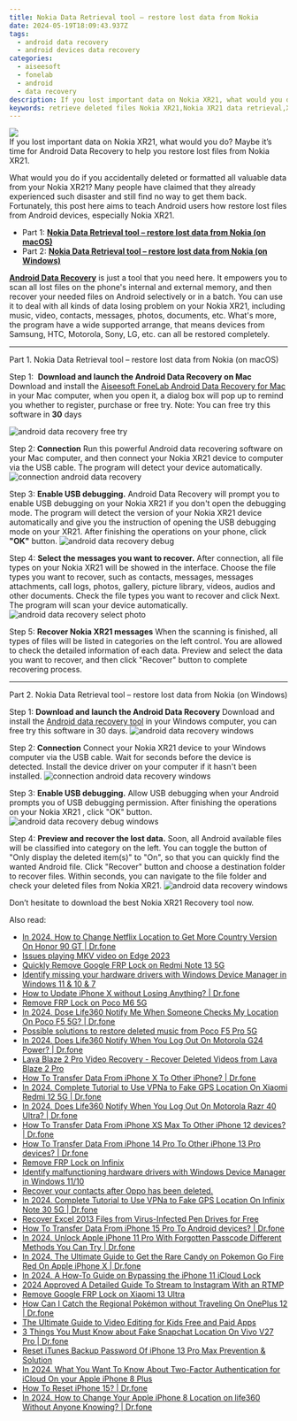 ```yaml
---
title: Nokia Data Retrieval tool – restore lost data from Nokia
date: 2024-05-19T18:09:43.937Z
tags: 
  - android data recovery
  - android devices data recovery
categories: 
  - aiseesoft
  - fonelab
  - android
  - data recovery
description: If you lost important data on Nokia XR21, what would you do? Maybe it’s time for Android Data Recovery to help you restore lost files from Nokia XR21.
keywords: retrieve deleted files Nokia XR21,Nokia XR21 data retrieval,XR21 data recovery,Nokia data retrieval,Regain missing files on XR21,Nokia data disappear,how to retrieve data from Nokia XR21,Nokia deleted data,how to retrieve data from Nokia,extract data from water damaged phone Nokia XR21,restore data when deleted in Nokia XR21,Nokia reset but recover data
---
```


<img src="https://img0mobiles.techidaily.com/images/best-assets/devices/nokia/nokia-xr21/2.jpg" class="atpl-imgstyle"  />

<div class="atpl-content atpl-for-fonelab-android recover-data">

<div class="atpl-post-description-part-1">
If you lost important data on Nokia XR21, what would you do? Maybe it’s time for Android Data Recovery to help you restore lost files from Nokia XR21.
</div>
<div class="atpl-post-device-model-description">

</div>




<div class="atpl-post-description-part-2">
<div class="tpl-content-sub-paragraph-normal">
  <p>
    What would you do if you accidentally deleted or formatted all valuable data from your Nokia XR21? Many people have claimed that they already experienced such disaster and still find no way to get them back. Fortunately, this post here aims to teach Android users how restore lost files from Android devices, especially Nokia XR21.
  </p>
</div>
</div>


<ul>
  <li>Part 1: <strong><a href="#p1">Nokia Data Retrieval tool – restore lost data from Nokia (on macOS)</a></strong></li>
  <li>Part 2: <strong><a href="#p2">Nokia Data Retrieval tool – restore lost data from Nokia (on Windows)</a></strong></li>
</ul>


<div class="atpl-post-description-part-3">
<div class="tpl-content-sub-paragraph-normal">
  <p>
    <a href="https://tools.techidaily.com/aiseesoft-android-data-recovery/" ><strong>Android Data Recovery</strong></a> is just a tool that you need here. It empowers you to scan all lost files on the phone's internal and external memory, and then recover your needed files on Android selectively or in a batch. You can use it to deal with all kinds of data losing problem on your Nokia XR21, including music, video, contacts, messages, photos, documents, etc. What's more, the program have a wide supported arrange, that means devices from Samsung, HTC, Motorola, Sony, LG, etc. can all be restored completely.
  </p>
</div>
</div>


<!-- Part 1 -->
<a id="p1" name="p1" ></a><hr>

<div>
  <span class="atpl-step-part-style">Part 1. Nokia Data Retrieval tool – restore lost data from Nokia (on macOS)</span>
</div>  

<span class="atpl-stepstyle-a"><span>Step 1: </span></span> <strong>Download and launch the Android Data Recovery on Mac</strong>
Download and install the <a href="https://tools.techidaily.com/aiseesoft-android-data-recovery-for-mac/" >Aiseesoft FoneLab Android Data Recovery for Mac</a> in your Mac computer, when you open it, a dialog box will pop up to remind you whether to register, purchase or free try.
Note: You can free try this software in <strong>30</strong> days

<img src="https://tools.techidaily.com/images/apps/aiseesoft/android-data-recovery/mac-free-try.png" class="atpl-imgstyle" alt="android data recovery free try" />

<span class="atpl-stepstyle-a"><span>Step 2: </span></span> <strong>Connection</strong>
Run this powerful Android data recovering software on your Mac computer, and then connect your Nokia XR21 device to computer via the USB cable. The program will detect your device automatically.
<img src="https://tools.techidaily.com/images/apps/aiseesoft/android-data-recovery/mac-connection-interface.jpg" class="atpl-imgstyle" alt="connection android data recovery" />

<span class="atpl-stepstyle-a"><span>Step 3: </span></span> <strong>Enable USB debugging.</strong>
Android Data Recovery will prompt you to enable USB debugging on your Nokia XR21  if you don't open the debugging mode. The program will detect the version of your Nokia XR21 device automatically and give you the instruction of opening the USB debugging mode on your XR21. After finishing the operations on your phone, click <strong>"OK"</strong> button.
<img src="https://tools.techidaily.com/images/apps/aiseesoft/android-data-recovery/mac-android-usb-debug.jpg"  class="atpl-imgstyle" alt="android data recovery debug" />

<span class="atpl-stepstyle-a"><span>Step 4: </span></span> <strong>Select the messages you want to recover.</strong>
After connection, all file types on your Nokia XR21 will be showed in the interface. Choose the file types you want to recover, such as contacts, messages, messages attachments, call logs, photos, gallery, picture library, videos, audios and other documents. Check the file types you want to recover and click Next. The program will scan your device automatically.
<img src="https://tools.techidaily.com/images/apps/aiseesoft/android-data-recovery/mac-choose-type-photos.jpg" class="atpl-imgstyle" alt="android data recovery select photo" />

<span class="atpl-stepstyle-a"><span>Step 5: </span></span> <strong>Recover Nokia XR21 messages</strong>
When the scanning is finished, all types of files will be listed in categories on the left control. You are allowed to check the detailed information of each data. Preview and select the data you want to recover, and then click "Recover" button to complete recovering process.


<a id="p2" name="p2"></a><hr>

<!-- Part 2 -->
<div>
  <span class="atpl-step-part-style">Part 2. Nokia Data Retrieval tool – restore lost data from Nokia (on Windows)</span>
</div>

<span class="atpl-stepstyle-a"><span>Step 1: </span></span> <strong>Download and launch the Android Data Recovery</strong>
Download and install the <a href="https://tools.techidaily.com/aiseesoft-android-data-recovery-for-win/" >Android data recovery tool</a> in your Windows computer, you can free try this software in 30 days.
<img src="https://tools.techidaily.com/images/apps/aiseesoft/android-data-recovery/win-start-interface.png"  class="atpl-imgstyle" alt="android data recovery windows" />

<span class="atpl-stepstyle-a"><span>Step 2: </span></span> <strong>Connection</strong>
Connect your Nokia XR21 device to your Windows computer via the USB cable. Wait for seconds before the device is detected. Install the device driver on your computer if it hasn't been installed.
<img src="https://tools.techidaily.com/images/apps/aiseesoft/android-data-recovery/win-connection-interface.png" class="atpl-imgstyle" alt="connection android data recovery windows" />

<span class="atpl-stepstyle-a"><span>Step 3: </span></span> <strong>Enable USB debugging.</strong>
Allow USB debugging when your Android prompts you of USB debugging permission. After finishing the operations on your Nokia XR21 , click "OK" button.
<img src="https://tools.techidaily.com/images/apps/aiseesoft/android-data-recovery/win-android-usb-debug.png" class="atpl-imgstyle" alt="android data recovery debug windows" />

<span class="atpl-stepstyle-a"><span>Step 4: </span></span> <strong>Preview and recover the lost data.</strong>
Soon, all Android available files will be classified into category on the left. You can toggle the button of "Only display the deleted item(s)" to "On", so that you can quickly find the wanted Android file. Click "Recover" button and choose a destination folder to recover files. Within seconds, you can navigate to the file folder and check your deleted files from Nokia XR21.
<img src="https://tools.techidaily.com/images/apps/aiseesoft/android-data-recovery/win-recover-photos.png" class="atpl-imgstyle" alt="android data recovery windows" />

<div class="atpl-post-description-part-4">
<div class="tpl-content-sub-paragraph-normal">
    <p>
        Don’t hesitate to download the best Nokia XR21 Recovery tool now.
    </p>
</div>
</div>


<ins class="adsbygoogle"
     style="display:block"
     data-ad-client="ca-pub-7571918770474297"
     data-ad-slot="8358498916"
     data-ad-format="auto"
     data-full-width-responsive="true"></ins>



</div>
<ins class="adsbygoogle"
    style="display:block"
    data-ad-format="autorelaxed"
    data-ad-client="ca-pub-7571918770474297"
    data-ad-slot="1223367746"></ins>

<span class="atpl-alsoreadstyle">Also read:</span>
<div><ul>
<li><a href="https://review-topics.techidaily.com/in-2024-how-to-change-netflix-location-to-get-more-country-version-on-honor-90-gt-drfone-by-drfone-virtual-android/"><u>In 2024, How to Change Netflix Location to Get More Country Version On Honor 90 GT | Dr.fone</u></a></li>
<li><a href="https://review-topics.techidaily.com/issues-playing-mkv-video-on-edge-2023-by-aiseesoft-video-converter-play-mkv-on-android/"><u>Issues playing MKV video on Edge 2023</u></a></li>
<li><a href="https://review-topics.techidaily.com/quickly-remove-google-frp-lock-on-redmi-note-13-5g-by-drfone-android-unlock-remove-google-frp/"><u>Quickly Remove Google FRP Lock on Redmi Note 13 5G</u></a></li>
<li><a href="https://review-topics.techidaily.com/identify-missing-your-hardware-drivers-with-windows-device-manager-in-windows-11-and-10-and-7-by-drivereasy-guide/"><u>Identify missing your hardware drivers with Windows Device Manager in Windows 11 & 10 & 7</u></a></li>
<li><a href="https://review-topics.techidaily.com/how-to-update-iphone-x-without-losing-anything-drfone-by-drfone-ios-system-repair-ios-system-repair/"><u>How to Update iPhone X without Losing Anything? | Dr.fone</u></a></li>
<li><a href="https://review-topics.techidaily.com/remove-frp-lock-on-poco-m6-5g-by-drfone-android-unlock-remove-google-frp/"><u>Remove FRP Lock on Poco M6 5G</u></a></li>
<li><a href="https://review-topics.techidaily.com/in-2024-dose-life360-notify-me-when-someone-checks-my-location-on-poco-f5-5g-drfone-by-drfone-virtual-android/"><u>In 2024, Dose Life360 Notify Me When Someone Checks My Location On Poco F5 5G? | Dr.fone</u></a></li>
<li><a href="https://review-topics.techidaily.com/possible-solutions-to-restore-deleted-music-from-poco-f5-pro-5g-by-fonelab-android-recover-music/"><u>Possible solutions to restore deleted music from Poco F5 Pro 5G</u></a></li>
<li><a href="https://review-topics.techidaily.com/in-2024-does-life360-notify-when-you-log-out-on-motorola-g24-power-drfone-by-drfone-virtual-android/"><u>In 2024, Does Life360 Notify When You Log Out On Motorola G24 Power? | Dr.fone</u></a></li>
<li><a href="https://review-topics.techidaily.com/lava-blaze-2-pro-video-recovery-recover-deleted-videos-from-lava-blaze-2-pro-by-fonelab-android-recover-video/"><u>Lava Blaze 2 Pro Video Recovery - Recover Deleted Videos from Lava Blaze 2 Pro</u></a></li>
<li><a href="https://review-topics.techidaily.com/how-to-transfer-data-from-iphone-x-to-other-iphone-drfone-by-drfone-transfer-data-from-ios-transfer-data-from-ios/"><u>How To Transfer Data From iPhone X To Other iPhone? | Dr.fone</u></a></li>
<li><a href="https://review-topics.techidaily.com/in-2024-complete-tutorial-to-use-vpna-to-fake-gps-location-on-xiaomi-redmi-12-5g-drfone-by-drfone-virtual-android/"><u>In 2024, Complete Tutorial to Use VPNa to Fake GPS Location On Xiaomi Redmi 12 5G | Dr.fone</u></a></li>
<li><a href="https://review-topics.techidaily.com/in-2024-does-life360-notify-when-you-log-out-on-motorola-razr-40-ultra-drfone-by-drfone-virtual-android/"><u>In 2024, Does Life360 Notify When You Log Out On Motorola Razr 40 Ultra? | Dr.fone</u></a></li>
<li><a href="https://review-topics.techidaily.com/how-to-transfer-data-from-iphone-xs-max-to-other-iphone-12-devices-drfone-by-drfone-transfer-data-from-ios-transfer-data-from-ios/"><u>How To Transfer Data From iPhone XS Max To Other iPhone 12 devices? | Dr.fone</u></a></li>
<li><a href="https://review-topics.techidaily.com/how-to-transfer-data-from-iphone-14-pro-to-other-iphone-13-pro-devices-drfone-by-drfone-transfer-data-from-ios-transfer-data-from-ios/"><u>How To Transfer Data From iPhone 14 Pro To Other iPhone 13 Pro devices? | Dr.fone</u></a></li>
<li><a href="https://review-topics.techidaily.com/remove-frp-lock-on-infinix-by-drfone-android-unlock-remove-google-frp/"><u>Remove FRP Lock on Infinix</u></a></li>
<li><a href="https://review-topics.techidaily.com/identify-malfunctioning-hardware-drivers-with-windows-device-manager-in-windows-1110-by-drivereasy-guide/"><u>Identify malfunctioning hardware drivers with Windows Device Manager in Windows 11/10</u></a></li>
<li><a href="https://review-topics.techidaily.com/recover-your-contacts-after-oppo-has-been-deleted-by-fonelab-android-recover-contacts/"><u>Recover your contacts after Oppo has been deleted.</u></a></li>
<li><a href="https://review-topics.techidaily.com/in-2024-complete-tutorial-to-use-vpna-to-fake-gps-location-on-infinix-note-30-5g-drfone-by-drfone-virtual-android/"><u>In 2024, Complete Tutorial to Use VPNa to Fake GPS Location On Infinix Note 30 5G | Dr.fone</u></a></li>
<li><a href="https://review-topics.techidaily.com/recover-excel-2013-files-from-virus-infected-pen-drives-for-free-by-stellar-guide/"><u>Recover Excel 2013 Files from Virus-Infected Pen Drives for Free</u></a></li>
<li><a href="https://review-topics.techidaily.com/how-to-transfer-data-from-iphone-15-pro-to-android-devices-drfone-by-drfone-transfer-data-from-ios-transfer-data-from-ios/"><u>How To Transfer Data From iPhone 15 Pro To Android devices? | Dr.fone</u></a></li>
<li><a href="https://iphone-unlock.techidaily.com/in-2024-unlock-apple-iphone-11-pro-with-forgotten-passcode-different-methods-you-can-try-drfone-by-drfone-ios/"><u>In 2024, Unlock Apple iPhone 11 Pro With Forgotten Passcode Different Methods You Can Try | Dr.fone</u></a></li>
<li><a href="https://ios-pokemon-go.techidaily.com/in-2024-the-ultimate-guide-to-get-the-rare-candy-on-pokemon-go-fire-red-on-apple-iphone-x-drfone-by-drfone-virtual-ios/"><u>In 2024, The Ultimate Guide to Get the Rare Candy on Pokemon Go Fire Red On Apple iPhone X | Dr.fone</u></a></li>
<li><a href="https://activate-lock.techidaily.com/in-2024-a-how-to-guide-on-bypassing-the-iphone-11-icloud-lock-by-drfone-ios/"><u>In 2024, A How-To Guide on Bypassing the iPhone 11 iCloud Lock</u></a></li>
<li><a href="https://ai-voice-clone.techidaily.com/2024-approved-a-detailed-guide-to-stream-to-instagram-with-an-rtmp/"><u>2024 Approved A Detailed Guide To Stream to Instagram With an RTMP</u></a></li>
<li><a href="https://techidaily.com/remove-google-frp-lock-on-xiaomi-13-ultra-by-drfone-android-unlock-remove-google-frp/"><u>Remove Google FRP Lock on Xiaomi 13 Ultra</u></a></li>
<li><a href="https://android-pokemon-go.techidaily.com/how-can-i-catch-the-regional-pokemon-without-traveling-on-oneplus-12-drfone-by-drfone-virtual-android/"><u>How Can I Catch the Regional Pokémon without Traveling On OnePlus 12 | Dr.fone</u></a></li>
<li><a href="https://ai-vdieo-software.techidaily.com/the-ultimate-guide-to-video-editing-for-kids-free-and-paid-apps/"><u>The Ultimate Guide to Video Editing for Kids Free and Paid Apps</u></a></li>
<li><a href="https://location-social.techidaily.com/3-things-you-must-know-about-fake-snapchat-location-on-vivo-v27-pro-drfone-by-drfone-virtual-android/"><u>3 Things You Must Know about Fake Snapchat Location On Vivo V27 Pro | Dr.fone</u></a></li>
<li><a href="https://ios-unlock.techidaily.com/reset-itunes-backup-password-of-iphone-13-pro-max-prevention-and-solution-by-drfone-ios/"><u>Reset iTunes Backup Password Of iPhone 13 Pro Max Prevention & Solution</u></a></li>
<li><a href="https://activate-lock.techidaily.com/in-2024-what-you-want-to-know-about-two-factor-authentication-for-icloud-on-your-apple-iphone-8-plus-by-drfone-ios/"><u>In 2024, What You Want To Know About Two-Factor Authentication for iCloud On your Apple iPhone 8 Plus</u></a></li>
<li><a href="https://blog-min.techidaily.com/how-to-reset-iphone-15-drfone-by-drfone-ios-system-repair-ios-system-repair/"><u>How To Reset iPhone 15? | Dr.fone</u></a></li>
<li><a href="https://location-social.techidaily.com/in-2024-how-to-change-your-apple-iphone-8-location-on-life360-without-anyone-knowing-drfone-by-drfone-virtual-ios/"><u>In 2024, How to Change Your Apple iPhone 8 Location on life360 Without Anyone Knowing? | Dr.fone</u></a></li>
</ul></div>


